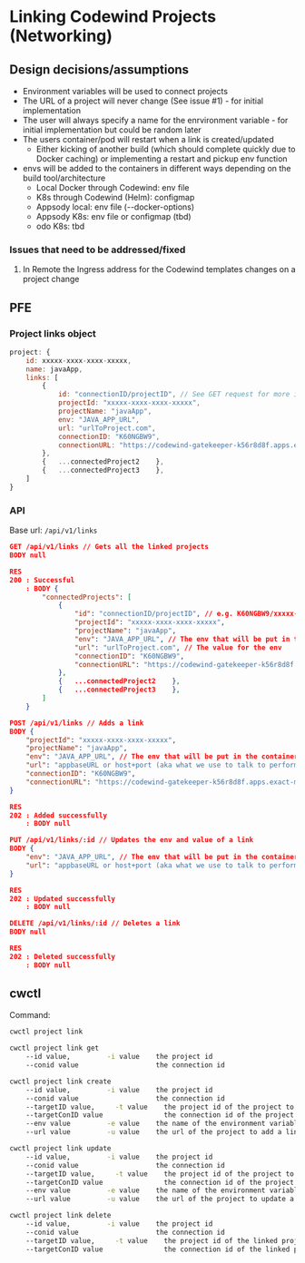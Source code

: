 # Linking Codewind Projects (Networking)

## Design decisions/assumptions
* Environment variables will be used to connect projects
* The URL of a project will never change (See issue #1) - for initial implementation
* The user will always specify a name for the enrvironment variable - for initial implementation but could be random later
* The users container/pod will restart when a link is created/updated
    * Either kicking of another build (which should complete quickly due to Docker caching) or implementing a restart and pickup env function
* envs will be added to the containers in different ways depending on the build tool/architecture
    * Local Docker through Codewind: env file
    * K8s through Codewind (Helm): configmap
    * Appsody local: env file (--docker-options)
    * Appsody K8s: env file or configmap (tbd)
    * odo K8s: tbd

### Issues that need to be addressed/fixed
1. In Remote the Ingress address for the Codewind templates changes on a project change

## PFE
### Project links object
```javascript
project: {
    id: xxxxx-xxxx-xxxx-xxxxx,
    name: javaApp,
    links: [
        {
            id: "connectionID/projectID", // See GET request for more information
            projectId: "xxxxx-xxxx-xxxx-xxxxx",
            projectName: "javaApp",
            env: "JAVA_APP_URL",
            url: "urlToProject.com",
            connectionID: "K60NGBW9",
            connectionURL: "https://codewind-gatekeeper-k56r8d8f.apps.exact-mongrel-icp-mst.9.20.195.90.nip.io"
        },
        {   ...connectedProject2    },
        {   ...connectedProject3    },
    ]
}
```

### API
Base url: `/api/v1/links`

```json
GET /api/v1/links // Gets all the linked projects
BODY null

RES
200 : Successful
    : BODY {
        "connectedProjects": [
            {
                "id": "connectionID/projectID", // e.g. K60NGBW9/xxxxx-xxxx-xxxx-xxxxx in this form as a projectID is only unique per connection
                "projectId": "xxxxx-xxxx-xxxx-xxxxx",
                "projectName": "javaApp",
                "env": "JAVA_APP_URL", // The env that will be put in the container
                "url": "urlToProject.com", // The value for the env
                "connectionID": "K60NGBW9",
                "connectionURL": "https://codewind-gatekeeper-k56r8d8f.apps.exact-mongrel-icp-mst.9.20.195.90.nip.io"
            },
            {   ...connectedProject2    },
            {   ...connectedProject3    },
        ]
    }
```

```json
POST /api/v1/links // Adds a link
BODY {
    "projectId": "xxxxx-xxxx-xxxx-xxxxx",
    "projectName": "javaApp",
    "env": "JAVA_APP_URL", // The env that will be put in the container
    "url": "appbaseURL or host+port (aka what we use to talk to performance)", // The value for the env
    "connectionID": "K60NGBW9",
    "connectionURL": "https://codewind-gatekeeper-k56r8d8f.apps.exact-mongrel-icp-mst.9.20.195.90.nip.io"
}

RES
202 : Added successfully
    : BODY null
```

```json
PUT /api/v1/links/:id // Updates the env and value of a link
BODY {
    "env": "JAVA_APP_URL", // The env that will be put in the container
    "url": "appbaseURL or host+port (aka what we use to talk to performance)", // The value for the env
}

RES
202 : Updated successfully
    : BODY null
```

```json
DELETE /api/v1/links/:id // Deletes a link
BODY null

RES
202 : Deleted successfully
    : BODY null
```

## cwctl

Command:
```bash
cwctl project link
```

```bash
cwctl project link get
    --id value,         -i value    the project id
    --conid value                   the connection id
```

```bash
cwctl project link create
    --id value,         -i value    the project id
    --conid value                   the connection id
    --targetID value,     -t value    the project id of the project to add a link to
    --targetConID value               the connection id of the project to add a link to
    --env value         -e value    the name of the environment variable to use
    --url value         -u value    the url of the project to add a link to
```

```bash
cwctl project link update
    --id value,         -i value    the project id
    --conid value                   the connection id
    --targetID value,     -t value    the project id of the project to update a link to
    --targetConID value               the connection id of the project to update a link to
    --env value         -e value    the name of the environment variable to use
    --url value         -u value    the url of the project to update a link to
```

```bash
cwctl project link delete
    --id value,         -i value    the project id
    --conid value                   the connection id
    --targetID value,     -t value    the project id of the linked project to delete
    --targetConID value               the connection id of the linked project to delete
```

